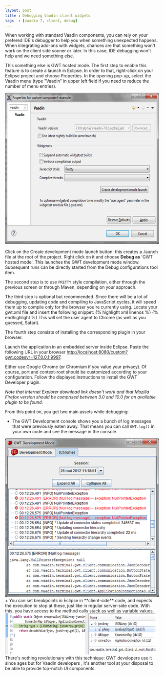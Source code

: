```yaml
---
layout: post
title : Debugging Vaadin client widgets
tags  : [vaadin 7, client, debug]
---
```


When working with standard Vaadin components, you can rely on your prefered IDE's debugger to help you when something unexpected happens. When integrating add-ons with widgets, chances are that something won't work on the client side sooner or later. In this case, IDE debugging won't help and we need something else.

This something else is GWT hosted mode. The first step to enable this feature is to create a launch in Eclipse. In order to that, right-click on your Eclipse project and choose Properties. In the opening pop-up, select the Vaadin menu (type "Vaadin" in upper left field if you need to reduce the number of menu entries).

<img src="/assets/images/vaadin_gwt_launch.png" width="609" height="493" />

Click on the Create development mode launch button: this creates a .launch file at the root of the project. Right click on it and choose **Debug as** 'GWT hosted mode'. This launches the GWT development mode window. Subsequent runs can be directly started from the Debug configurations tool item.

The second step is to use `PRETTY` style compilation, either through the previous screen or through Maven, depending on your approach.

The third step is optional but recommended. Since there will be a lot of debugging, updating code and compiling to JavaScript cycles, it will speed them up to compile only for the browser you're currently using. Locate your gwt.xml file and insert the following snippet:
{% highlight xml linenos %}
<set-property name="user.agent" value="safari" />
{% endhighlight %}
This will set the user agent to Chrome (as well as you guessed, Safari).

The fourth step consists of installing the corresponding plugin in your browser.

Launch the application in an embedded server inside Eclipse. Paste the following URL in your browser <http://localhost:8080/custom?gwt.codesvr=127.0.0.1:9997>.

Either use Google Chrome (or Chromium if you value your privacy). Of course, port and context-root should be customized according to your configuration. Follow the displayed instructions to install the GWT Developer plugin.

*Note that Internet Explorer download link doesn't work and that Mozilla Firefox version should be comprised between 3.0 and 10.0 for an available plugin to be found.*

From this point on, you get two main assets while debugging:

+ The GWT Development console shows you a bunch of log messages that were previously eaten away. That means you can call `GWT.log()` in your own code and see the message in the console. 
<img src="/assets/images/development_mode_console.png" width="514" height="518" />
+ You can set breakpoints in Eclipse in **client-side** code, and expects the execution to stop at these, just like in regular server-side code. With this, you have access to the method calls stack as well as variable values.
<img src="/assets/images/client_side_debug.png" width="741" height="134" />
There's nothing revolutionary with this technique: GWT developers use it since ages but for Vaadin developers , it's another tool at your disposal to be able to provide top-notch UI components.

